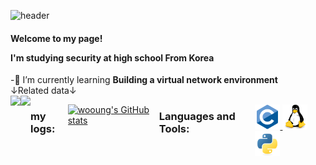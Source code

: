 ![header](https://capsule-render.vercel.app/api?type=venom&color=4DD6D3&text=%20Hi%20👋,%20I'm%20Gunwoo%20&animation=twinkling&fontSize=50&fontAlignY=40&fontAlign=50&height=200&fontColor=000000)

<h4 align="left">Welcome to my page!

I'm studying security at high school From Korea</h4>
-📖 I’m currently learning **Building a virtual network environment**</br>
    ↓Related data↓
    <div style="display:flex; flex-direction:row;">
    <a href="https://github.com/gunwoo105/PK-project">
    <img src="https://img.shields.io/badge/practice-FFC00B?style=for-the-badge"> 
    </a>
    <a href="https://https://github.com/gunwoo105/Skill-competition-training">
    <img src="https://img.shields.io/badge/Skill competition-808080?style=for-the-badge"> 
    </a>

<h3 align="left">my logs:</h3>
 
[![wooung's GitHub stats](https://github-readme-stats.vercel.app/api?username=gunwoo105&include_all_commits=true&theme=nord&hide_border=true&count_private=true)](https://github.com/jiholee0/github-readme-stats)
<p align="left">
</p>

<p align="left">
</p>

<h3 align="left">Languages and Tools:</h3>
<p align="left"> <a href="https://www.cprogramming.com/" target="_blank" rel="noreferrer"> <img src="https://raw.githubusercontent.com/devicons/devicon/master/icons/c/c-original.svg" alt="c" width="40" height="40"/> </a> <a href="https://www.linux.org/" target="_blank" rel="noreferrer"> <img src="https://raw.githubusercontent.com/devicons/devicon/master/icons/linux/linux-original.svg" alt="linux" width="40" height="40"/> </a> <a href="https://www.python.org/" target="_blank" rel="noreferrer"> <img src="https://raw.githubusercontent.com/devicons/devicon/master/icons/python/python-original.svg" alt="python" width="40" height="40"/> </a> </p> 
